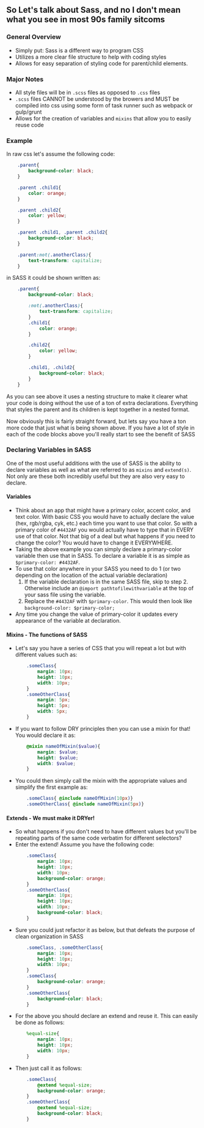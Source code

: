 ## So Let's talk about Sass, and no I don't mean what you see in most 90s family sitcoms

### General Overview
* Simply put: Sass is a different way to program CSS
* Utilizes a more clear file structure to help with coding styles
* Allows for easy separation of styling code for parent/child elements.

### Major Notes
* All style files will be in `.scss` files as opposed to `.css` files
* `.scss` files CANNOT be understood by the browers and MUST be compiled into css using some form of task runner such as webpack or gulp/grunt
* Allows for the creation of variables and `mixins` that allow you to easily reuse code

### Example

In raw css let's assume the following code: 
``` CSS
    .parent{
        background-color: black;
    }

    .parent .child1{
        color: orange;
    }

    .parent .child2{
        color: yellow;
    }

    .parent .child1, .parent .child2{
        background-color: black;
    }

    .parent:not(.anotherClass){
        text-transform: capitalize;
    }
```
in SASS it could be shown written as: 

``` CSS
    .parent{
        background-color: black;

        :not(.anotherClass){
            text-transform: capitalize;
        }
        .child1{
            color: orange;
        }

        .child2{
            color: yellow;
        }

        .child1, .child2{
            background-color: black;
        }
    }
```
As you can see above it uses a nesting structure to make it clearer what your code is doing without the use of a ton of extra declarations. Everything that styles the parent and its children is kept together in a nested format. 

Now obviously this is fairly straight forward, but lets say you have a ton more code that just what is being shown above. If you have a lot of style in each of the code blocks above you'll really start to see the benefit of SASS

### Declaring Variables in SASS

One of the most useful additions with the use of SASS is the ability to declare variables as well as what are referred to as `mixins` and `extend(s)`. Not only are these both incredibly useful but they are also very easy to declare.

#### Variables
* Think about an app that might have a primary color, accent color, and text color. With basic CSS you would have to actually declare the value (hex, rgb/rgba, cyk, etc.) each time you want to use that color. So with a primary color of `#4432AF` you would actually have to type that in EVERY use of that color. Not that big of a deal but what happens if you need to change the color? You would have to change it EVERYWHERE.
* Taking the above example you can simply declare a primary-color variable then use that in SASS. To declare a variable it is as simple as `$primary-color: #4432AF`. 
* To use that color anywhere in your SASS you need to do 1 (or two depending on the location of the actual variable declaration)
    1. If the variable declaration is in the same SASS file, skip to step 2. Otherwise include an `@import pathtofilewithvariable` at the top of your sass file using the variable.
    2. Replace the `#4432AF` with `$primary-color`. This would then look like `background-color: $primary-color;`
* Any time you change the value of primary-color it updates every appearance of the variable at declaration.


#### Mixins - The functions of SASS
* Let's say you have a series of CSS that you will repeat a lot but with different values such as:
    ``` CSS
        .someClass{
            margin: 10px;
            height: 10px;
            width: 10px;
        }
        .someOtherClass{
            margin: 5px;
            height: 5px;
            width: 5px;
        }
    ```
* If you want to follow DRY principles then you can use a mixin for that! You would declare it as:
    ``` SCSS
        @mixin nameOfMixin($value){
            margin: $value;
            height: $value;
            width: $value;
        }
    ```
* You could then simply call the mixin with the appropriate values and simplify the first example as:
    ``` SCSS
        .someClass{ @include nameOfMixin(10px)}
        .someOtherClass{ @include nameOfMixin(5px)}
    ```

#### Extends - We must make it DRYer!

* So what happens if you don't need to have different values but you'll be repeating parts of the same code verbatim for different selectors?
* Enter the extend! Assume you have the following code:
    ``` CSS
        .someClass{
            margin: 10px;
            height: 10px;
            width: 10px;
            background-color: orange;
        }
        .someOtherClass{
            margin: 10px;
            height: 10px;
            width: 10px;
            background-color: black;
        }
    ```
* Sure you could just refactor it as below, but that defeats the purpose of clean organization in SASS
    ``` CSS
        .someClass, .someOtherClass{
            margin: 10px;
            height: 10px;
            width: 10px;
        }
        .someClass{
            background-color: orange;
        }
        .someOtherClass{
            background-color: black;
        }
    ```
* For the above you should declare an extend and reuse it. This can easily be done as follows: 
    ``` SCSS
        %equal-size{
            margin: 10px;
            height: 10px;
            width: 10px;
        }
    ```
* Then just call it as follows: 
    ``` SCSS
        .someClass{
            @extend %equal-size;
            background-color: orange;
        }
        .someOtherClass{
            @extend %equal-size;
            background-color: black;
        }
    ```
